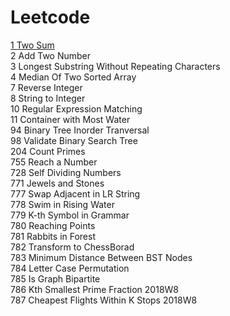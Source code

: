 # Leetcode
[1 Two Sum][1]<br/>
2 Add Two Number<br/>
3 Longest Substring Without Repeating Characters<br/>
4 Median Of Two Sorted Array<br/>
7 Reverse Integer<br/>
8 String to Integer<br/>
10 Regular Expression Matching<br/>
11 Container with Most Water<br/>
94 Binary Tree Inorder Tranversal<br/>
98 Validate Binary Search Tree<br/>
204 Count Primes<br/>
755 Reach a Number<br/>
728 Self Dividing Numbers<br/>
771 Jewels and Stones<br/>
777 Swap Adjacent in LR String<br/>
778 Swim in Rising Water<br/>
779 K-th Symbol in Grammar<br/>
780 Reaching Points<br/>
781 Rabbits in Forest<br/>
782 Transform to ChessBorad<br/>
783 Minimum Distance Between BST Nodes<br/>
784 Letter Case Permutation<br/>
785 Is Graph Bipartite<br/>
786 Kth Smallest Prime Fraction 2018W8<br/>
787 Cheapest Flights Within K Stops 2018W8<br/>

[1]:https://github.com/chwangthu/Leetcode/blob/dev/Earlier/1_TwoSum.cpp "1 Two Sum"



